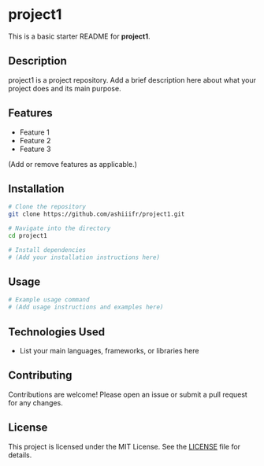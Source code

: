 # project1

This is a basic starter README for **project1**.

## Description

project1 is a project repository. Add a brief description here about what your project does and its main purpose.

## Features

- Feature 1
- Feature 2
- Feature 3

(Add or remove features as applicable.)

## Installation

```bash
# Clone the repository
git clone https://github.com/ashiiifr/project1.git

# Navigate into the directory
cd project1

# Install dependencies
# (Add your installation instructions here)
```

## Usage

```bash
# Example usage command
# (Add usage instructions and examples here)
```

## Technologies Used

- List your main languages, frameworks, or libraries here

## Contributing

Contributions are welcome! Please open an issue or submit a pull request for any changes.

## License

This project is licensed under the MIT License. See the [LICENSE](LICENSE) file for details.
